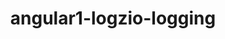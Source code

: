 ---
title: angular1-logzio-logging
project-url: https://github.com/drmikecrowe/angular1-logzio-logging
logo:
  logofile: angular.svg
  orientation: vertical
shipping-summary:
  data-source: Angular code
---